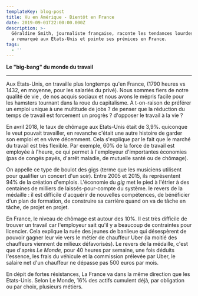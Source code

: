 ```yaml
---
templateKey: blog-post
title: Vu en Amérique - Bientôt en France
date: 2019-09-01T22:00:00.000Z
description: >-
  Géraldine Smith, journaliste française, raconte les tendances lourdes qu'elle
  a remarqué aux Etats-Unis et pointe ses prémices en France.
tags:
  - ''
---
```

**Le "big-bang" du monde du travail**

****

Aux Etats-Unis, on travaille plus longtemps qu'en France, (1790 heures vs 1432, en moyenne, pour les salariés du privé). Nous sommes fiers de notre qualité de vie , de nos acquis sociaux et nous avons le mépris facile pour les hamsters tournant dans la roue du capitalisme. A t-on-raison de préférer un emploi unique à une multitude de jobs ? de penser que la réduction du temps de travail est forcement un progrès ? d'opposer le travail à la vie ?



En avril 2018, le taux de chômage aux Etats-Unis était de 3,9%. quiconque le veut pouvait travailler, en revanche c'était une autre histoire de garder son emploi et en vivre décemment. Cela s'explique par le fait que le marché du travail est très flexible. Par exemple, 60% de la force de travail est employée à l'heure, ce qui permet à l'employeur d'importantes économies (pas de congés payés, d'arrêt maladie, de mutuelle santé ou de chômage).



On appelle ce type de boulot des gigs (terme que les musiciens utilisent pour qualifier un concert d'un soir). Entre 2005 et 2015, ils représentent 94% de la création d'emplois. L'économie du _gig_ met le pied à l'étrier à des centaines de milliers de laissés-pour-compte du système. le revers de la médaille : il est difficile d'acquérir de nouvelles compétences, de bénéficier d'un plan de formation, de construire sa carrière quand on va de tâche en tâche, de projet en projet.



En France, le niveau de chômage est autour des 10%. Il est très difficile de trouver un travail car l'employeur sait qu'il y a beaucoup de contraintes pour licencier. Cela explique la ruée des jeunes de banlieue qui désespèrent de pouvoir gagner leur vie vers le métier de chauffeur Uber (la moitié des chauffeurs viennent de milieux défavorisés). Le revers de la médaille, c'est que d'après _Le Monde,_ pour 40 heures par semaine, une fois déduits l'essence, les frais du véhicule et la commission prélevée par Uber, le salaire net d'un chauffeur ne dépasse pas 500 euros par mois. 



En dépit de fortes résistances, La France va dans la même direction que les Etats-Unis. Selon Le Monde, 16% des actifs cumulent déjà, par obligation ou par choix, plusieurs métiers.
